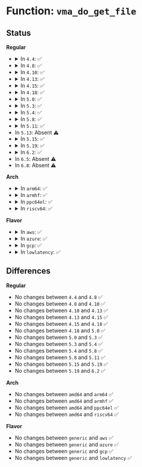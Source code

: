 # Function: <code>vma_do_get_file</code>

## Status
<b>Regular</b>
<ul>
<li>
<details>
<summary>In <code>4.4</code>: ✅</summary>

```c
void vma_do_get_file(struct vm_area_struct *vma, const char *func, int line);
```

**Collision:** Unique Global

**Inline:** No

**Transformation:** False

**Instances:**

```
In mm/prfile.c (ffffffff811b9fe0)
Location: mm/prfile.c:47
Inline: False
Direct callers:
  - kernel/fork.c:copy_process
  - mm/mmap.c:SyS_remap_file_pages
  - mm/mmap.c:copy_vma
```
**Symbols:**

```
ffffffff811b9fe0-ffffffff811ba00d: vma_do_get_file (STB_GLOBAL)
```
</details>
</li>
<li>
<details>
<summary>In <code>4.8</code>: ✅</summary>

```c
void vma_do_get_file(struct vm_area_struct *vma, const char *func, int line);
```

**Collision:** Unique Global

**Inline:** No

**Transformation:** False

**Instances:**

```
In mm/prfile.c (ffffffff811d4400)
Location: mm/prfile.c:47
Inline: False
Direct callers:
  - mm/mmap.c:copy_vma
  - mm/mmap.c:SyS_remap_file_pages
```
**Symbols:**

```
ffffffff811d4400-ffffffff811d442d: vma_do_get_file (STB_GLOBAL)
```
</details>
</li>
<li>
<details>
<summary>In <code>4.10</code>: ✅</summary>

```c
void vma_do_get_file(struct vm_area_struct *vma, const char *func, int line);
```

**Collision:** Unique Global

**Inline:** No

**Transformation:** False

**Instances:**

```
In mm/prfile.c (ffffffff811e4450)
Location: mm/prfile.c:47
Inline: False
Direct callers:
  - mm/mmap.c:copy_vma
  - mm/mmap.c:SyS_remap_file_pages
```
**Symbols:**

```
ffffffff811e4450-ffffffff811e447d: vma_do_get_file (STB_GLOBAL)
```
</details>
</li>
<li>
<details>
<summary>In <code>4.13</code>: ✅</summary>

```c
void vma_do_get_file(struct vm_area_struct *vma, const char *func, int line);
```

**Collision:** Unique Global

**Inline:** No

**Transformation:** False

**Instances:**

```
In mm/prfile.c (ffffffff811ee8b0)
Location: mm/prfile.c:46
Inline: False
Direct callers:
  - mm/mmap.c:copy_vma
  - mm/mmap.c:SyS_remap_file_pages
  - mm/mmap.c:__split_vma
```
**Symbols:**

```
ffffffff811ee8b0-ffffffff811ee8dd: vma_do_get_file (STB_GLOBAL)
```
</details>
</li>
<li>
<details>
<summary>In <code>4.15</code>: ✅</summary>

```c
void vma_do_get_file(struct vm_area_struct *vma, const char *func, int line);
```

**Collision:** Unique Global

**Inline:** No

**Transformation:** False

**Instances:**

```
In mm/prfile.c (ffffffff81204d20)
Location: mm/prfile.c:47
Inline: False
Direct callers:
  - mm/mmap.c:copy_vma
  - mm/mmap.c:SyS_remap_file_pages
```
**Symbols:**

```
ffffffff81204d20-ffffffff81204d4d: vma_do_get_file (STB_GLOBAL)
```
</details>
</li>
<li>
<details>
<summary>In <code>4.18</code>: ✅</summary>

```c
void vma_do_get_file(struct vm_area_struct *vma, const char *func, int line);
```

**Collision:** Unique Global

**Inline:** No

**Transformation:** False

**Instances:**

```
In mm/prfile.c (ffffffff81225bc0)
Location: mm/prfile.c:47
Inline: False
Direct callers:
  - kernel/fork.c:copy_mm
  - mm/mmap.c:copy_vma
  - mm/mmap.c:__ia32_sys_remap_file_pages
  - mm/mmap.c:__x64_sys_remap_file_pages
  - mm/mmap.c:__split_vma
```
**Symbols:**

```
ffffffff81225bc0-ffffffff81225bed: vma_do_get_file (STB_GLOBAL)
```
</details>
</li>
<li>
<details>
<summary>In <code>5.0</code>: ✅</summary>

```c
void vma_do_get_file(struct vm_area_struct *vma, const char *func, int line);
```

**Collision:** Unique Global

**Inline:** No

**Transformation:** False

**Instances:**

```
In mm/prfile.c (ffffffff81239280)
Location: mm/prfile.c:47
Inline: False
Direct callers:
  - mm/mmap.c:copy_vma
  - mm/mmap.c:__ia32_sys_remap_file_pages
  - mm/mmap.c:__x64_sys_remap_file_pages
  - mm/mmap.c:__split_vma
```
**Symbols:**

```
ffffffff81239280-ffffffff812392ad: vma_do_get_file (STB_GLOBAL)
```
</details>
</li>
<li>
<details>
<summary>In <code>5.3</code>: ✅</summary>

```c
void vma_do_get_file(struct vm_area_struct *vma, const char *func, int line);
```

**Collision:** Unique Global

**Inline:** No

**Transformation:** False

**Instances:**

```
In mm/prfile.c (ffffffff8124a2e0)
Location: mm/prfile.c:47
Inline: False
Direct callers:
  - kernel/fork.c:dup_mmap
  - mm/mmap.c:copy_vma
  - mm/mmap.c:__ia32_sys_remap_file_pages
  - mm/mmap.c:__x64_sys_remap_file_pages
  - mm/mmap.c:__split_vma
```
**Symbols:**

```
ffffffff8124a2e0-ffffffff8124a30d: vma_do_get_file (STB_GLOBAL)
```
</details>
</li>
<li>
<details>
<summary>In <code>5.4</code>: ✅</summary>

```c
void vma_do_get_file(struct vm_area_struct *vma, const char *func, int line);
```

**Collision:** Unique Global

**Inline:** No

**Transformation:** False

**Instances:**

```
In mm/prfile.c (ffffffff81258720)
Location: mm/prfile.c:47
Inline: False
Direct callers:
  - kernel/fork.c:dup_mmap
  - mm/mmap.c:copy_vma
  - mm/mmap.c:__ia32_sys_remap_file_pages
  - mm/mmap.c:__x64_sys_remap_file_pages
  - mm/mmap.c:__split_vma
```
**Symbols:**

```
ffffffff81258720-ffffffff8125874d: vma_do_get_file (STB_GLOBAL)
```
</details>
</li>
<li>
<details>
<summary>In <code>5.8</code>: ✅</summary>

```c
void vma_do_get_file(struct vm_area_struct *vma, const char *func, int line);
```

**Collision:** Unique Global

**Inline:** No

**Transformation:** False

**Instances:**

```
In mm/prfile.c (ffffffff81286f30)
Location: mm/prfile.c:47
Inline: False
Direct callers:
  - kernel/fork.c:dup_mmap
  - mm/mmap.c:copy_vma
  - mm/mmap.c:__do_sys_remap_file_pages
  - mm/mmap.c:__split_vma
```
**Symbols:**

```
ffffffff81286f30-ffffffff81286f5d: vma_do_get_file (STB_GLOBAL)
```
</details>
</li>
<li>
<details>
<summary>In <code>5.11</code>: ✅</summary>

```c
void vma_do_get_file(struct vm_area_struct *vma, const char *func, int line);
```

**Collision:** Unique Global

**Inline:** No

**Transformation:** False

**Instances:**

```
In mm/prfile.c (ffffffff81291250)
Location: mm/prfile.c:47
Inline: False
Direct callers:
  - kernel/fork.c:dup_mmap
  - mm/mmap.c:copy_vma
  - mm/mmap.c:__do_sys_remap_file_pages
  - mm/mmap.c:__split_vma
```
**Symbols:**

```
ffffffff81291250-ffffffff8129127d: vma_do_get_file (STB_GLOBAL)
```
</details>
</li>
<li>
In <code>5.13</code>: Absent ⚠️
</li>
<li>
<details>
<summary>In <code>5.15</code>: ✅</summary>

```c
void vma_do_get_file(struct vm_area_struct *vma, const char *func, int line);
```

**Collision:** Unique Global

**Inline:** No

**Transformation:** False

**Instances:**

```
In mm/prfile.c (ffffffff812d6fd0)
Location: mm/prfile.c:47
Inline: False
Direct callers:
  - kernel/fork.c:dup_mmap
  - mm/mmap.c:copy_vma
  - mm/mmap.c:__do_sys_remap_file_pages
  - mm/mmap.c:__split_vma
```
**Symbols:**

```
ffffffff812d6fd0-ffffffff812d6ffd: vma_do_get_file (STB_GLOBAL)
```
</details>
</li>
<li>
<details>
<summary>In <code>5.19</code>: ✅</summary>

```c
void vma_do_get_file(struct vm_area_struct *vma, const char *func, int line);
```

**Collision:** Unique Global

**Inline:** No

**Transformation:** False

**Instances:**

```
In mm/prfile.c (ffffffff81336830)
Location: mm/prfile.c:47
Inline: False
Direct callers:
  - kernel/fork.c:dup_mmap
  - mm/mmap.c:copy_vma
  - mm/mmap.c:__do_sys_remap_file_pages
  - mm/mmap.c:__split_vma
```
**Symbols:**

```
ffffffff81336830-ffffffff81336867: vma_do_get_file (STB_GLOBAL)
```
</details>
</li>
<li>
<details>
<summary>In <code>6.2</code>: ✅</summary>

```c
void vma_do_get_file(struct vm_area_struct *vma, const char *func, int line);
```

**Collision:** Unique Global

**Inline:** No

**Transformation:** False

**Instances:**

```
In mm/prfile.c (ffffffff813adaa0)
Location: mm/prfile.c:47
Inline: False
Direct callers:
  - kernel/fork.c:dup_mmap
  - mm/mmap.c:copy_vma
  - mm/mmap.c:__do_sys_remap_file_pages
  - mm/mmap.c:__split_vma
```
**Symbols:**

```
ffffffff813adaa0-ffffffff813adad1: vma_do_get_file (STB_GLOBAL)
```
</details>
</li>
<li>
In <code>6.5</code>: Absent ⚠️
</li>
<li>
In <code>6.8</code>: Absent ⚠️
</li>
</ul>
<b>Arch</b>
<ul>
<li>
<details>
<summary>In <code>arm64</code>: ✅</summary>

```c
void vma_do_get_file(struct vm_area_struct *vma, const char *func, int line);
```

**Collision:** Unique Global

**Inline:** No

**Transformation:** False

**Instances:**

```
In mm/prfile.c (ffff8000102f0640)
Location: mm/prfile.c:47
Inline: False
Direct callers:
  - kernel/fork.c:dup_mmap
  - mm/mmap.c:copy_vma
  - mm/mmap.c:__arm64_sys_remap_file_pages
  - mm/mmap.c:__split_vma
```
**Symbols:**

```
ffff8000102f0640-ffff8000102f06d0: vma_do_get_file (STB_GLOBAL)
```
</details>
</li>
<li>
<details>
<summary>In <code>armhf</code>: ✅</summary>

```c
void vma_do_get_file(struct vm_area_struct *vma, const char *func, int line);
```

**Collision:** Unique Global

**Inline:** No

**Transformation:** False

**Instances:**

```
In mm/prfile.c (c0513c10)
Location: mm/prfile.c:47
Inline: False
Direct callers:
  - kernel/fork.c:dup_mmap
  - mm/mmap.c:copy_vma
  - mm/mmap.c:__se_sys_remap_file_pages
  - mm/mmap.c:__split_vma
```
**Symbols:**

```
c0513c10-c0513c74: vma_do_get_file (STB_GLOBAL)
```
</details>
</li>
<li>
<details>
<summary>In <code>ppc64el</code>: ✅</summary>

```c
void vma_do_get_file(struct vm_area_struct *vma, const char *func, int line);
```

**Collision:** Unique Global

**Inline:** No

**Transformation:** False

**Instances:**

```
In mm/prfile.c (c0000000003b4ff0)
Location: mm/prfile.c:47
Inline: False
Direct callers:
  - kernel/fork.c:dup_mmap
  - mm/mmap.c:copy_vma
  - mm/mmap.c:__se_sys_remap_file_pages
  - mm/mmap.c:__split_vma
```
**Symbols:**

```
c0000000003b4ff0-c0000000003b503c: vma_do_get_file (STB_GLOBAL)
```
</details>
</li>
<li>
<details>
<summary>In <code>riscv64</code>: ✅</summary>

```c
void vma_do_get_file(struct vm_area_struct *vma, const char *func, int line);
```

**Collision:** Unique Global

**Inline:** No

**Transformation:** False

**Instances:**

```
In mm/prfile.c (ffffffe000203ef2)
Location: mm/prfile.c:47
Inline: False
Direct callers:
  - kernel/fork.c:dup_mmap
  - mm/mmap.c:copy_vma
  - mm/mmap.c:__se_sys_remap_file_pages
  - mm/mmap.c:__split_vma
```
**Symbols:**

```
ffffffe000203ef2-ffffffe000203f2c: vma_do_get_file (STB_GLOBAL)
```
</details>
</li>
</ul>
<b>Flavor</b>
<ul>
<li>
<details>
<summary>In <code>aws</code>: ✅</summary>

```c
void vma_do_get_file(struct vm_area_struct *vma, const char *func, int line);
```

**Collision:** Unique Global

**Inline:** No

**Transformation:** False

**Instances:**

```
In mm/prfile.c (ffffffff81250d70)
Location: mm/prfile.c:47
Inline: False
Direct callers:
  - kernel/fork.c:dup_mmap
  - mm/mmap.c:copy_vma
  - mm/mmap.c:__ia32_sys_remap_file_pages
  - mm/mmap.c:__x64_sys_remap_file_pages
  - mm/mmap.c:__split_vma
```
**Symbols:**

```
ffffffff81250d70-ffffffff81250d9d: vma_do_get_file (STB_GLOBAL)
```
</details>
</li>
<li>
<details>
<summary>In <code>azure</code>: ✅</summary>

```c
void vma_do_get_file(struct vm_area_struct *vma, const char *func, int line);
```

**Collision:** Unique Global

**Inline:** No

**Transformation:** False

**Instances:**

```
In mm/prfile.c (ffffffff81243cb0)
Location: mm/prfile.c:47
Inline: False
Direct callers:
  - kernel/fork.c:dup_mmap
  - mm/mmap.c:copy_vma
  - mm/mmap.c:__ia32_sys_remap_file_pages
  - mm/mmap.c:__x64_sys_remap_file_pages
  - mm/mmap.c:__split_vma
```
**Symbols:**

```
ffffffff81243cb0-ffffffff81243cdd: vma_do_get_file (STB_GLOBAL)
```
</details>
</li>
<li>
<details>
<summary>In <code>gcp</code>: ✅</summary>

```c
void vma_do_get_file(struct vm_area_struct *vma, const char *func, int line);
```

**Collision:** Unique Global

**Inline:** No

**Transformation:** False

**Instances:**

```
In mm/prfile.c (ffffffff8124eb10)
Location: mm/prfile.c:47
Inline: False
Direct callers:
  - kernel/fork.c:dup_mmap
  - mm/mmap.c:copy_vma
  - mm/mmap.c:__ia32_sys_remap_file_pages
  - mm/mmap.c:__x64_sys_remap_file_pages
  - mm/mmap.c:__split_vma
```
**Symbols:**

```
ffffffff8124eb10-ffffffff8124eb3d: vma_do_get_file (STB_GLOBAL)
```
</details>
</li>
<li>
<details>
<summary>In <code>lowlatency</code>: ✅</summary>

```c
void vma_do_get_file(struct vm_area_struct *vma, const char *func, int line);
```

**Collision:** Unique Global

**Inline:** No

**Transformation:** False

**Instances:**

```
In mm/prfile.c (ffffffff8125e490)
Location: mm/prfile.c:47
Inline: False
Direct callers:
  - kernel/fork.c:dup_mmap
  - mm/mmap.c:copy_vma
  - mm/mmap.c:__ia32_sys_remap_file_pages
  - mm/mmap.c:__x64_sys_remap_file_pages
  - mm/mmap.c:__split_vma
```
**Symbols:**

```
ffffffff8125e490-ffffffff8125e4bd: vma_do_get_file (STB_GLOBAL)
```
</details>
</li>
</ul>

## Differences
<b>Regular</b>
<ul>
<li>
No changes between <code>4.4</code> and <code>4.8</code> ✅
</li>
<li>
No changes between <code>4.8</code> and <code>4.10</code> ✅
</li>
<li>
No changes between <code>4.10</code> and <code>4.13</code> ✅
</li>
<li>
No changes between <code>4.13</code> and <code>4.15</code> ✅
</li>
<li>
No changes between <code>4.15</code> and <code>4.18</code> ✅
</li>
<li>
No changes between <code>4.18</code> and <code>5.0</code> ✅
</li>
<li>
No changes between <code>5.0</code> and <code>5.3</code> ✅
</li>
<li>
No changes between <code>5.3</code> and <code>5.4</code> ✅
</li>
<li>
No changes between <code>5.4</code> and <code>5.8</code> ✅
</li>
<li>
No changes between <code>5.8</code> and <code>5.11</code> ✅
</li>
<li>
No changes between <code>5.15</code> and <code>5.19</code> ✅
</li>
<li>
No changes between <code>5.19</code> and <code>6.2</code> ✅
</li>
</ul>
<b>Arch</b>
<ul>
<li>
No changes between <code>amd64</code> and <code>arm64</code> ✅
</li>
<li>
No changes between <code>amd64</code> and <code>armhf</code> ✅
</li>
<li>
No changes between <code>amd64</code> and <code>ppc64el</code> ✅
</li>
<li>
No changes between <code>amd64</code> and <code>riscv64</code> ✅
</li>
</ul>
<b>Flavor</b>
<ul>
<li>
No changes between <code>generic</code> and <code>aws</code> ✅
</li>
<li>
No changes between <code>generic</code> and <code>azure</code> ✅
</li>
<li>
No changes between <code>generic</code> and <code>gcp</code> ✅
</li>
<li>
No changes between <code>generic</code> and <code>lowlatency</code> ✅
</li>
</ul>
